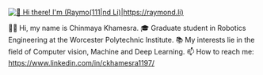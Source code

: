 [<img src="https://raw.githubusercontent.com/Raymo111/Raymo111/master/intro.gif" alt="👋 Hi there! I'm (Raymo(111|nd Li)|https://raymond.li)" title="👋 Hi there! I'm (Raymo(111|nd Li)|https://raymond.li)"/>](https://chinmayak1197.github.io/)

👋🏽 Hi, my name is Chinmaya Khamesra.
🎓 Graduate student in Robotics Engineering at the Worcester Polytechnic Institute. 
📚 My interests lie in the field of Computer vision, Machine and Deep Learning.
📫 How to reach me: https://www.linkedin.com/in/ckhamesra1197/
